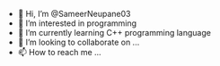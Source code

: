 - 👋 Hi, I’m @SameerNeupane03
- 👀 I’m interested in programming
- 🌱 I’m currently learning C++ programming language
- 💞️ I’m looking to collaborate on ...
- 📫 How to reach me ...

<!---
SameerNeupane03/SameerNeupane03 is a ✨ special ✨ repository because its `README.md` (this file) appears on your GitHub profile.
You can click the Preview link to take a look at your changes.
--->
